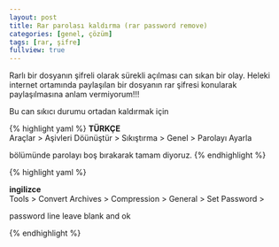```yaml
---
layout: post
title: Rar parolası kaldırma (rar password remove) 
categories: [genel, çözüm]
tags: [rar, şifre]
fullview: true
---
```


Rarlı bir dosyanın şifreli olarak sürekli açılması can sıkan bir olay. Heleki internet
ortamında paylaşılan bir dosyanın rar şifresi konularak paylaşılmasına anlam vermiyorum!!!

Bu can sıkıcı durumu ortadan kaldırmak için 
<br>

{% highlight yaml %}
**TÜRKÇE**
<br>
Araçlar > Aşivleri Döünüştür > Sıkıştırma > Genel > Parolayı Ayarla 
 
bölümünde parolayı boş bırakarak tamam diyoruz.
{% endhighlight %}

{% highlight yaml %}

**ingilizce**
<br>
Tools > Convert Archives > Compression > General > Set Password > 

password line leave blank and ok

{% endhighlight %}

